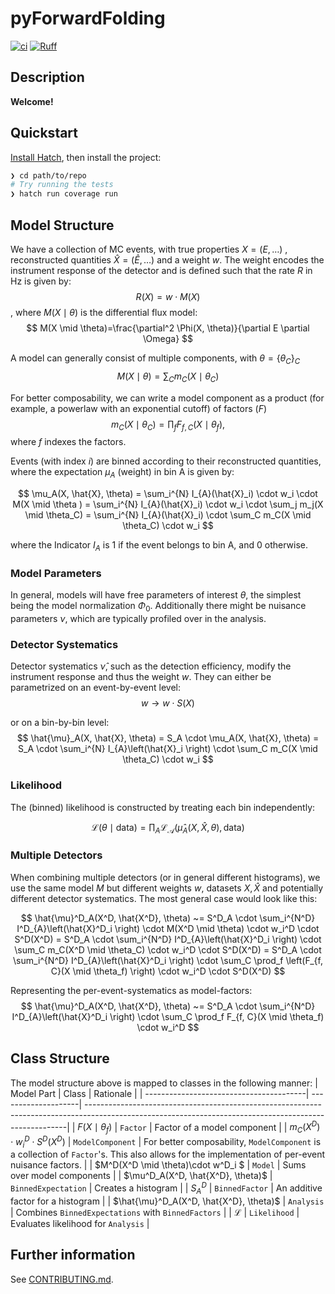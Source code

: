 # pyForwardFolding

[![ci](https://github.com/chrhck/pyForwardFolding/workflows/ci/badge.svg)](https://github.com/chrhck/pyForwardFolding/actions/workflows/ci.yml)
[![Ruff](https://img.shields.io/endpoint?url=https://raw.githubusercontent.com/astral-sh/ruff/main/assets/badge/v2.json)](https://github.com/astral-sh/ruff)

## Description

**Welcome!**

## Quickstart

[Install Hatch](https://hatch.pypa.io/latest/install/), then install the project:

```sh
❯ cd path/to/repo
# Try running the tests
❯ hatch run coverage run
```

## Model Structure

We have a collection of MC events, with true properties $X = (E, \ldots)$ , reconstructed quantities $\hat{X} = (\hat{E}, \ldots)$ and a weight $w$.
The weight encodes the instrument response of the detector and is defined such that the rate $R$ in Hz is given by: 
$$
R(X) = w \cdot M(X)
$$,
where $M(X \mid \theta)$ is the differential flux model: 
$$
M(X \mid \theta)=\frac{\partial^2 \Phi(X, \theta)}{\partial E \partial \Omega}
$$

A model can generally consist of multiple components, with $\theta = \{\theta_C\}_C$
$$
M(X \mid \theta) = \sum_C m_C(X \mid \theta_C)
$$

For better composability, we can write a model component as a product (for example, a powerlaw with an exponential cutoff) of factors ($F$)
$$
m_C(X \mid \theta_C) = \prod_f F_{f, C}(X \mid \theta_f) ,
$$
where $f$ indexes the factors.

Events (with index $i$) are binned according to their reconstructed quantities, where the expectation $\mu_A$ (weight) in bin A is given by:

$$
\mu_A(X, \hat{X}, \theta) = \sum_i^{N} I_{A}(\hat{X}_i) \cdot w_i \cdot M(X \mid \theta ) = \sum_i^{N} I_{A}(\hat{X}_i) \cdot w_i \cdot \sum_j m_j(X \mid \theta_C) = \sum_i^{N} I_{A}(\hat{X}_i) \cdot \sum_C m_C(X \mid \theta_C) \cdot w_i
$$

where the Indicator $I_{A}$ is $1$ if the event belongs to bin A, and $0$ otherwise.



### Model Parameters

In general, models will have free parameters of interest $\theta$, the simplest being the model normalization $\Phi_0$. Additionally there might be nuisance parameters $\nu$, which are typically profiled over in the analysis.

### Detector Systematics

Detector systematics $\hat{\nu}$, such as the detection efficiency, modify the instrument response and thus the weight $w$. They can either be parametrized on an event-by-event level:
$$
w \to w \cdot S(X)
$$

or on a bin-by-bin level:
$$
\hat{\mu}_A(X, \hat{X}, \theta)  = S_A \cdot \mu_A(X, \hat{X}, \theta)   = S_A \cdot \sum_i^{N} I_{A}\left(\hat{X}_i \right) \cdot \sum_C m_C(X \mid \theta_C) \cdot w_i
$$

### Likelihood

The (binned) likelihood is constructed by treating each bin independently:

$$
\mathcal{L}\left (\theta \mid \mathrm{data} \right) = \prod_A \mathcal{L_A}(\hat{\mu}_A(X, \hat{X}, \theta) , \mathrm{data})
$$

### Multiple Detectors

When combining multiple detectors (or in general different histograms), we use the same model $M$ but different weights $w$, datasets $X, \hat{X}$ and potentially different detector systematics.
The most general case would look like this:

$$
\hat{\mu}^D_A(X^D, \hat{X^D}, \theta) ~= S^D_A \cdot \sum_i^{N^D} I^D_{A}\left(\hat{X}^D_i \right) \cdot M(X^D \mid \theta) \cdot w_i^D \cdot S^D(X^D) = S^D_A \cdot \sum_i^{N^D} I^D_{A}\left(\hat{X}^D_i \right) \cdot \sum_C m_C(X^D \mid \theta_C) \cdot w_i^D \cdot S^D(X^D) = S^D_A \cdot \sum_i^{N^D} I^D_{A}\left(\hat{X}^D_i \right) \cdot \sum_C \prod_f \left(F_{f, C}(X \mid \theta_f) \right) \cdot w_i^D \cdot S^D(X^D)
$$

Representing the per-event-systematics as model-factors:
$$
\hat{\mu}^D_A(X^D, \hat{X^D}, \theta)  ~= S^D_A \cdot \sum_i^{N^D} I^D_{A}\left(\hat{X}^D_i \right) \cdot \sum_C \prod_f F_{f, C}(X \mid \theta_f) \cdot w_i^D
$$

## Class Structure

The model structure above is mapped to classes in the following manner:
| Model Part                              | Class               | Rationale                                                                                                                                              |
| ----------------------------------------| --------------------| -------------------------------------------------------------------------------------------------------------------------------------------------------|
| $F(X \mid \theta_f)$                    | `Factor`            | Factor of a model component                                                                                                                            |
| $m_C(X^D) \cdot w_i^D \cdot S^D(X^D)$   | `ModelComponent`    | For better composability, `ModelComponent` is a collection of `Factor`'s. This also allows for the implementation of per-event nuisance factors.       |
| $M^D(X^D \mid \theta)\cdot w^D_i $      | `Model`             | Sums over model components                                                                                                                             |
| $\mu^D_A(X^D, \hat{X^D}, \theta)$       | `BinnedExpectation` | Creates a histogram                                                                                                                                    |
| $S_A^D$                                 | `BinnedFactor`      | An additive factor for a histogram                                                                                                                |
| $\hat{\mu}^D_A(X^D, \hat{X^D}, \theta)$ | `Analysis`          | Combines `BinnedExpectations` with `BinnedFactors`                                                                                          | 
| $\mathcal{L}$                           | `Likelihood`        | Evaluates likelihood for `Analysis`                                                                                                                    |


## Further information

See [CONTRIBUTING.md](.github/CONTRIBUTING.md).
